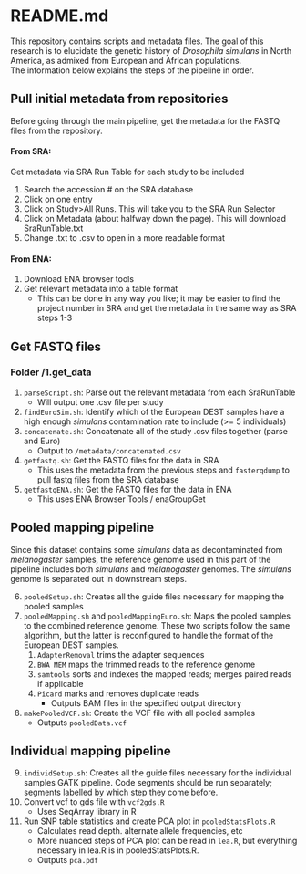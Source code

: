 # README.md

This repository contains scripts and metadata files. The goal
of this research is to elucidate the genetic history of _Drosophila simulans_
in North America, as admixed from European and African populations.
<br>
The information below explains the steps of the pipeline in order.

## Pull initial metadata from repositories
Before going through the main pipeline, get the metadata for the FASTQ files
from the repository.
#### From SRA:
Get metadata via SRA Run Table for each study to be included
1. Search the accession # on the SRA database
2. Click on one entry
3. Click on Study>All Runs. This will take you to the SRA Run Selector
4. Click on Metadata (about halfway down the page). This will download SraRunTable.txt
5. Change .txt to .csv to open in a more readable format

#### From ENA:
1. Download ENA browser tools
2. Get relevant metadata into a table format
   - This can be done in any way you like; it may be easier to find the project number in SRA and get the metadata in the same way as SRA steps 1-3

## Get FASTQ files
### Folder /1.get_data

1. `parseScript.sh`: Parse out the relevant metadata from each SraRunTable
   - Will output one .csv file per study
2. `findEuroSim.sh`: Identify which of the European DEST samples have a high enough _simulans_ contamination rate to include (>= 5 individuals)
3. `concatenate.sh`: Concatenate all of the study .csv files together (parse and Euro)
   - Output to `/metadata/concatenated.csv`
4. `getfastq.sh`: Get the FASTQ files for the data in SRA
   - This uses the metadata from the previous steps and `fasterqdump` to pull fastq files from the SRA database
5. `getfastqENA.sh`: Get the FASTQ files for the data in ENA
   - This uses ENA Browser Tools / enaGroupGet

## Pooled mapping pipeline
Since this dataset contains some _simulans_ data as decontaminated from _melanogaster_ samples, the reference genome used in this part of the pipeline includes both _simulans_ and _melanogaster_ genomes. The _simulans_ genome is separated out in downstream steps.

6. `pooledSetup.sh`: Creates all the guide files necessary for mapping the pooled samples
7. `pooledMapping.sh` and `pooledMappingEuro.sh`: Maps the pooled samples to the combined reference genome. These two scripts follow the same algorithm, but the latter is reconfigured to handle the format of the European DEST samples.
   1. `AdapterRemoval` trims the adapter sequences
   2. `BWA MEM` maps the trimmed reads to the reference genome
   3. `samtools` sorts and indexes the mapped reads; merges paired reads if applicable
   4. `Picard` marks and removes duplicate reads
      - Outputs BAM files in the specified output directory
8. `makePooledVCF.sh`: Create the VCF file with all pooled samples
   - Outputs `pooledData.vcf`

## Individual mapping pipeline

9. `individSetup.sh`: Creates all the guide files necessary for the individual samples GATK pipeline. Code segments should be run separately; segments labelled by which step they come before. 
3. Convert vcf to gds file with `vcf2gds.R`
   - Uses SeqArray library in R
4. Run SNP table statistics and create PCA plot in `pooledStatsPlots.R`
   - Calculates read depth. alternate allele frequencies, etc
   - More nuanced steps of PCA plot can be read in `lea.R`, but everything necessary in lea.R is in pooledStatsPlots.R.
   - Outputs `pca.pdf`
